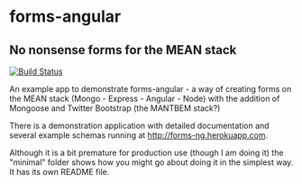 # forms-angular
## No nonsense forms for the MEAN stack
[![Build Status](ttps://travis-ci.org/mchapman/forms-angular.png?branch=master)](https://travis-ci.org/mchapman/forms-angular)

An example app to demonstrate forms-angular - a way of creating forms on the
MEAN stack (Mongo - Express - Angular - Node) with the addition of Mongoose 
and Twitter Bootstrap (the MANTBEM stack?)

There is a demonstration application with detailed documentation and several 
example schemas running at http://forms-ng.herokuapp.com.

Although it is a bit premature for production use (though I am doing it) the
"minimal" folder shows how you might go about doing it in the simplest way.  
It has its own README file.


